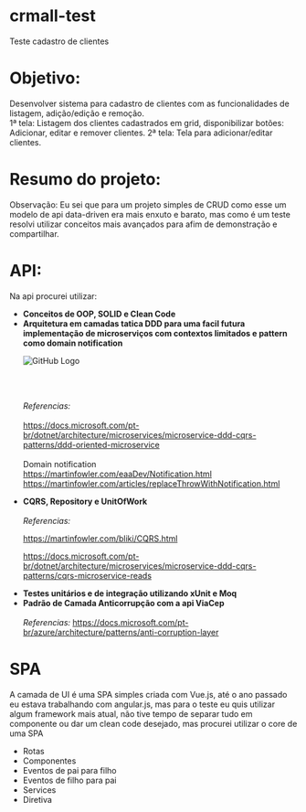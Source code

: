 # crmall-test

Teste cadastro de clientes

# Objetivo:
Desenvolver sistema para cadastro de clientes com as funcionalidades de listagem, adição/edição e remoção.              
   1ª tela: Listagem dos clientes cadastrados em grid, disponibilizar botões: Adicionar, editar e remover clientes.
   2ª tela: Tela para adicionar/editar clientes.


 # Resumo do projeto: 

 Observação: Eu sei que para um projeto simples de CRUD como esse um modelo de api data-driven era mais enxuto e barato, mas como é um teste resolvi utilizar conceitos mais avançados para afim de demonstração e compartilhar. 
 
 # API:

 Na api procurei utilizar:  
 	
<ul> 
<li><b>Conceitos de OOP, SOLID e Clean Code</b> </li>

<li><b>Arquitetura em camadas tatica DDD para uma facil futura implementação de microserviços com contextos limitados e pattern como domain notification</b> <br>

![GitHub Logo](/images/Onion%20Layers.png)

<br> <br>

<i>Referencias:</i> <br><br>
<a href="https://docs.microsoft.com/pt-br/dotnet/architecture/microservices/microservice-ddd-cqrs-patterns/ddd-oriented-microservice">
	https://docs.microsoft.com/pt-br/dotnet/architecture/microservices/microservice-ddd-cqrs-patterns/ddd-oriented-microservice 
</a> <br>
<br>
Domain notification <br> 
<a href="https://martinfowler.com/eaaDev/Notification.html">https://martinfowler.com/eaaDev/Notification.html</a><br>
<a href="https://martinfowler.com/articles/replaceThrowWithNotification.html">https://martinfowler.com/articles/replaceThrowWithNotification.html</a> <br>
</li>

<li> 
<b>CQRS, Repository e UnitOfWork</b> <br> <br>
<i>Referencias:</i>

 
<a href="https://martinfowler.com/bliki/CQRS.html">https://martinfowler.com/bliki/CQRS.html</a> <br/>

<a href="https://docs.microsoft.com/pt-br/dotnet/architecture/microservices/microservice-ddd-cqrs-patterns/cqrs-microservice-reads">https://docs.microsoft.com/pt-br/dotnet/architecture/microservices/microservice-ddd-cqrs-patterns/cqrs-microservice-reads</a><br/>

</li>

<li>
<b>Testes unitários e de integração utilizando xUnit e Moq</b>
</li>

<li> 
<b>Padrão de Camada Anticorrupção com a api ViaCep</b> <br><br>
<i>Referencias:</i>

<a href="https://docs.microsoft.com/pt-br/azure/architecture/patterns/anti-corruption-layer">
https://docs.microsoft.com/pt-br/azure/architecture/patterns/anti-corruption-layer
</a>

</li>

</ul>		



# SPA
 A camada de UI é uma SPA simples criada com Vue.js, até o ano passado eu estava trabalhando com angular.js, mas para o teste eu quis utilizar algum framework mais atual, não tive tempo de separar tudo em componente ou dar um clean code desejado, mas procurei utilizar o core de uma SPA

<ul>
	<li>Rotas</li>
	<li>Componentes</li>
	<li>Eventos de pai para filho</li>
	<li>Eventos de filho para pai</li>
	<li>Services</li>
	<li>Diretiva</li>
</ul>









  



  
   


